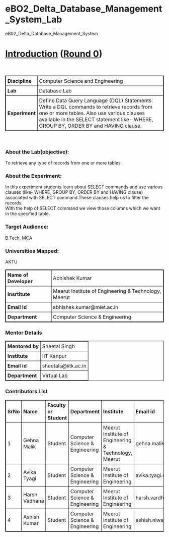 # eBO2_Delta_Database_Management_System_Lab
eB02_Delta_Database_Management_System
<html>
<head>
<style>
table,th,td{
border:1px solid black;
border-collapse:collapse;
}
th,td{
padding:5px;
text-align: left;
}
</style>
</head>
<body >
   <h1><b> <u>Introduction</u> (<u>Round 0</u>)  </b></h1>
   <br>
   <table border="1%">
   	<tr><th> Discipline</th> <td>Computer Science and Engineering</td></tr>
   	<tr><th align="left"> Lab</th><td>Database Lab</td></tr>
   	<tr><th>Experiment</th><td>Define Data Query Language (DQL) Statements.<br> Write a DQL commands to retrieve records from one or more tables. Also use various clauses available in the SELECT statement like- WHERE, GROUP BY, ORDER BY and HAVING clause.</td></tr>
   </table>
   <br>
   	<h3>About the Lab(objective):</h3>	
   	<p>To retrieve any type of records from one or more tables.</p>
   	<h3>About the Experiment:</h3>
   	<p>In this experiment students learn about SELECT commands and use various clauses (like- WHERE, GROUP BY, ORDER BY and HAVING clause) associated with SELECT    command.These clauses help us to filter the records. <br>With the help of SELECT command we view those columns which we want in the specified table. </p>
   	<h3>Target Audience:</h3>
   	<p>B.Tech, MCA</p>
   	<h3>Universities Mapped:</h3>
	<p>AKTU</p>
   
   <table>
   	<tr><th>Name of Developer</th><td>Abhishek Kumar</td></tr>
   	<tr><th>Insrtitute</th><td>Meerut Institute of Engineering & Technology, Meerut</td></tr>
   	<tr><th>Email id</th> <td>abhishek.kumar@miet.ac.in</td></tr>
    <tr><th>Department</th><td>Computer Science & Engineering</td></tr>
  

   </table>
    <h3>Mentor Details</h3>
    <table>
    	<tr><th>Mentored by</th><td>Sheetal Singh</td></tr>
    	<tr><th>Institute</th><td>IIT Kanpur</td></tr>
    	<tr><TH>Email id</TH><td>sheetals@iitk.ac.in</td></tr>
    	<tr><th>Department</th><td>Virtual Lab</td></tr>
    </table> 
        <h3>Contributors List</h3>
          <table>
     	<tr><th>SrNo</th><th>Name</th><th>Faculty or Student</th><th>Department</th><th>Institute</th><th>Email id</th></tr> 	 
     	<tr><td>1</td><td>Gehna Malik</td><td>Student</td><td>Computer Science & Engineering</td><td>Meerut Institute of Engineering & Technology, Meerut</td><td>gehna.malik.cs.2018@miet.ac.in</td></tr>      
       <tr><td>2</td><td>Avika Tyagi </td><td>Student</td>
       	<td>Computer Science & Engineering</td><td>Meerut Institute of Engineering </td><td>avika.tyagi.cs.2018@miet.ac.in</td></tr>      
      <tr><td>3</td><td>Harsh Vadhana</td><td>Student</td>
       	<td>Computer Science & Engineering</td><td>Meerut Institute of Engineering </td><td>harsh.vardhana.cs.2018@miet.ac.in</td></tr>
        <tr><td>4</td><td>Ashish  Kumar</td><td>Student</td>
        	<td>Computer Science & Engineering</td><td>Meerut Institute of Engineering </td><td>ashish.niwas.cs.2018@miet.ac.in</td></tr>
     	     </table>
</body>
</html>
